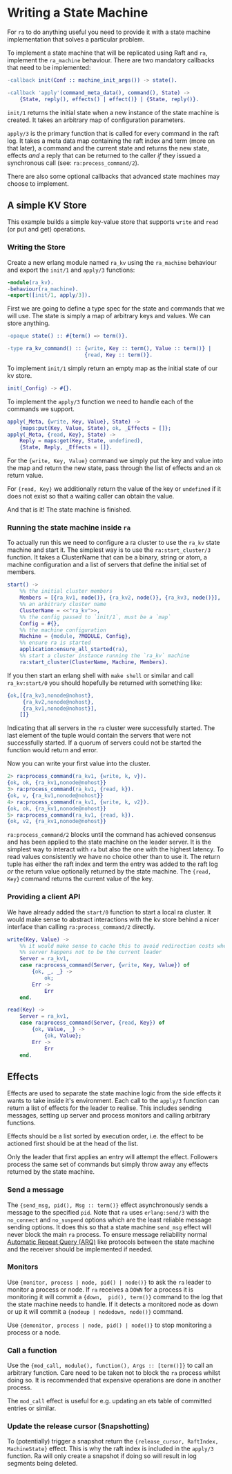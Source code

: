 # Writing a State Machine

For `ra` to do anything useful you need to provide it with a state machine
implementation that solves a particular problem.

To implement a state machine that will be replicated using Raft and `ra`, implement the
`ra_machine` behaviour. There are two mandatory callbacks that need to be
implemented:

```erlang
-callback init(Conf :: machine_init_args()) -> state().

-callback 'apply'(command_meta_data(), command(), State) ->
    {State, reply(), effects() | effect()} | {State, reply()}.
```

`init/1` returns the initial state when a new instance of the state machine
is created. It takes an arbitrary map of configuration parameters.

`apply/3` is the primary function that is called for every command in the
raft log. It takes a meta data map containing the raft index and term (more on that later),
a command and the
current state and returns the new state, effects _and_ a reply that can be returned
to the caller _if_ they issued a synchronous call (see: `ra:process_command/2`).

There are also some optional callbacks that advanced state machines may choose to
implement.

## A simple KV Store

This example builds a simple key-value store that supports
`write` and `read` (or put and get) operations.

### Writing the Store

Create a new erlang module named `ra_kv` using the `ra_machine` behaviour and
export the `init/1` and `apply/3` functions:

```erlang
-module(ra_kv).
-behaviour(ra_machine).
-export([init/1, apply/3]).
```

First we are going to define a type spec for the state and commands that we will
use. The state is simply a map of arbitrary keys and values. We can store anything.

```erlang
-opaque state() :: #{term() => term()}.

-type ra_kv_command() :: {write, Key :: term(), Value :: term()} |
                         {read, Key :: term()}.
```

To implement `init/1` simply return an empty map as the initial state of our kv store.

```erlang
init(_Config) -> #{}.
```

To implement the `apply/3` function we need to handle each of the commands
we support.

```erlang
apply(_Meta, {write, Key, Value}, State) ->
    {maps:put(Key, Value, State), ok, _Effects = []};
apply(_Meta, {read, Key}, State) ->
    Reply = maps:get(Key, State, undefined),
    {State, Reply, _Effects = []}.
```

For the `{write, Key, Value}` command we simply put the key and value into the
map and return the new state, pass through the list of effects and an `ok`
return value.

For `{read, Key}` we additionally return the value of the key or `undefined` if
it does not exist so that a waiting caller can obtain the value.

And that is it! The state machine is finished.


### Running the state machine inside `ra`

To actually run this we need to configure a ra cluster to use the `ra_kv`
state machine and start it. The simplest way is to use the `ra:start_cluster/3`
function. It takes a ClusterName that can be a binary, string or atom,
a machine configuration and a list of servers that define the initial
set of members.

```erlang
start() ->
    %% the initial cluster members
    Members = [{ra_kv1, node()}, {ra_kv2, node()}, {ra_kv3, node()}],
    %% an arbitrary cluster name
    ClusterName = <<"ra_kv">>,
    %% the config passed to `init/1`, must be a `map`
    Config = #{},
    %% the machine configuration
    Machine = {module, ?MODULE, Config},
    %% ensure ra is started
    application:ensure_all_started(ra),
    %% start a cluster instance running the `ra_kv` machine
    ra:start_cluster(ClusterName, Machine, Members).
```

If you then start an erlang shell with `make shell` or similar and call
`ra_kv:start/0` you should hopefully be returned with something like:

```erlang
{ok,[{ra_kv3,nonode@nohost},
     {ra_kv2,nonode@nohost},
     {ra_kv1,nonode@nohost}],
    []}
```

Indicating that all servers in the `ra` cluster were successfully started. The
last element of the tuple would contain the servers that were not successfully
started. If a quorum of servers could not be started the function would return
and error.

Now you can write your first value into the cluster.

```erlang
2> ra:process_command(ra_kv1, {write, k, v}).
{ok, ok, {ra_kv1,nonode@nohost}}
3> ra:process_command(ra_kv1, {read, k}).
{ok, v, {ra_kv1,nonode@nohost}}
4> ra:process_command(ra_kv1, {write, k, v2}).
{ok, ok, {ra_kv1,nonode@nohost}}
5> ra:process_command(ra_kv1, {read, k}).
{ok, v2, {ra_kv1,nonode@nohost}}
```

`ra:process_command/2` blocks until the command has achieved consensus
and has been applied to the state machine on the leader server. It is the simplest
way to interact with `ra` but also the one with the highest latency.
To read values consistently we have no choice other than to use it.
The return tuple has either the raft index and term the entry was added to the
raft log _or_ the return value optionally returned by the state machine. The
`{read, Key}` command returns the current value of the key.

### Providing a client API

We have already added the `start/0` function to start a local ra cluster. It would
make sense to abstract interactions with the kv store behind a nicer interface
than calling `ra:process_command/2` directly.

```erlang
write(Key, Value) ->
    %% it would make sense to cache this to avoid redirection costs when this
    %% server happens not to be the current leader
    Server = ra_kv1,
    case ra:process_command(Server, {write, Key, Value}) of
        {ok, _, _} ->
            ok;
        Err ->
            Err
    end.

read(Key) ->
    Server = ra_kv1,
    case ra:process_command(Server, {read, Key}) of
        {ok, Value, _} ->
            {ok, Value};
        Err ->
            Err
    end.
```

## Effects

Effects are used to separate the state machine logic from the side effects it wants
to take inside it's environment. Each call to the `apply/3` function can return
a list of effects for the leader to realise. This includes sending messages,
setting up server and process monitors and calling arbitrary functions.

Effects should be a list sorted by execution order, i.e. the effect to be actioned
first should be at the head of the list.

Only the leader that first applies an entry will attempt the effect.
Followers process the same set of commands but simply throw away any effects returned by
the state machine.


### Send a message

The `{send_msg, pid(), Msg :: term()}` effect asynchronously sends a message
to the specified
`pid`. Note that `ra` uses `erlang:send/3` with the `no_connect` and `no_suspend`
options which are the least reliable message sending options. It does this so
that a state machine `send_msg` effect will never block the main `ra` process.
To ensure message reliability normal [Automatic Repeat Query (ARQ)](https://en.wikipedia.org/wiki/Automatic_repeat_request)
like protocols between the state machine and the receiver should be implemented
if needed.

### Monitors

Use `{monitor, process | node, pid() | node()}` to ask the `ra` leader to
monitor a process or node. If `ra` receives a `DOWN` for a process it
is monitoring it will commit a `{down,  pid(), term()}` command to the log that
the state machine needs to handle. If it detects a monitored node as down or up
it will commit a `{nodeup | nodedown, node()}` command.

Use `{demonitor, process | node, pid() | node()}` to stop monitoring a process
or a node.

### Call a function

Use the `{mod_call, module(), function(), Args :: [term()]}` to call an arbitrary
function. Care need to be taken not to block the `ra` process whilst doing so.
It is recommended that expensive operations are done in another process.

The `mod_call` effect is useful for e.g. updating an ets table of committed entries
or similar.

### Update the release cursor (Snapshotting)

To (potentially) trigger a snapshot return the `{release_cursor, RaftIndex, MachineState}`
effect. This is why the raft index is included in the `apply/3` function. Ra will
only create a snapshot if doing so will result in log segments being deleted.
